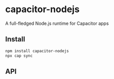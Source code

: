 # capacitor-nodejs

A full-fledged Node.js runtime for Capacitor apps

## Install

```bash
npm install capacitor-nodejs
npx cap sync
```

## API

<docgen-index></docgen-index>

<docgen-api>
<!-- run docgen to generate docs from the source -->
<!-- More info: https://github.com/ionic-team/capacitor-docgen -->
</docgen-api>
